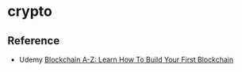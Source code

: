 # crypto

## Reference
- Udemy [Blockchain A-Z: Learn How To Build Your First Blockchain](https://www.udemy.com/course/build-your-blockchain-az/)